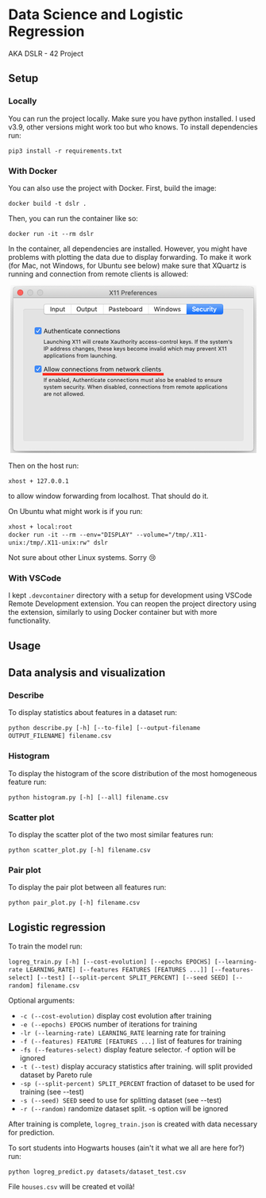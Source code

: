 # Data Science and Logistic Regression
AKA DSLR - 42 Project

## Setup
### Locally
You can run the project locally. Make sure you have python installed. I used v3.9, other versions might work too but who knows. To install dependencies run: 
```
pip3 install -r requirements.txt
```

### With Docker
You can also use the project with Docker. First, build the image:
```
docker build -t dslr .
```
Then, you can run the container like so:
```
docker run -it --rm dslr
```
In the container, all dependencies are installed. However, you might have problems with plotting the data due to display forwarding. To make it work (for Mac, not Windows, for Ubuntu see below) make sure that XQuartz is running and connection from remote clients is allowed:

<p align="center">
  <img src="https://raw.githubusercontent.com/42ibaran/ft_linear_regression/master/readme_img/xquartz_setting.png">
</p>

Then on the host run:
```
xhost + 127.0.0.1
```
to allow window forwarding from localhost. That should do it.

On Ubuntu what might work is if you run:
```
xhost + local:root
docker run -it --rm --env="DISPLAY" --volume="/tmp/.X11-unix:/tmp/.X11-unix:rw" dslr 
```
Not sure about other Linux systems. Sorry 😢

### With VSCode
I kept `.devcontainer` directory with a setup for development using VSCode Remote Development extension. You can reopen the project directory using the extension, similarly to using Docker container but with more functionality.

## Usage
## Data analysis and visualization
### Describe
To display statistics about features in a dataset run:
```
python describe.py [-h] [--to-file] [--output-filename OUTPUT_FILENAME] filename.csv
```

### Histogram
To display the histogram of the score distribution of the most homogeneous feature run:
```
python histogram.py [-h] [--all] filename.csv
```

### Scatter plot
To display the scatter plot of the two most similar features run:
```
python scatter_plot.py [-h] filename.csv
```

### Pair plot
To display the pair plot between all features run:
```
python pair_plot.py [-h] filename.csv
```

## Logistic regression
To train the model run:
```
logreg_train.py [-h] [--cost-evolution] [--epochs EPOCHS] [--learning-rate LEARNING_RATE] [--features FEATURES [FEATURES ...]] [--features-select] [--test] [--split-percent SPLIT_PERCENT] [--seed SEED] [--random] filename.csv
```
Optional arguments:
* ```-c (--cost-evolution)``` display cost evolution after training
* ```-e (--epochs) EPOCHS``` number of iterations for training
* ```-lr (--learning-rate) LEARNING_RATE``` learning rate for training
* ```-f (--features) FEATURE [FEATURES ...]``` list of features for training
* ```-fs (--features-select)``` display feature selector. -f option will be ignored
* ```-t (--test)``` display accuracy statistics after training. will split provided dataset by Pareto rule
* ```-sp (--split-percent) SPLIT_PERCENT``` fraction of dataset to be used for training (see --test)
* ```-s (--seed) SEED``` seed to use for splitting dataset (see --test)
* ```-r (--random)``` randomize dataset split. -s option will be ignored

After training is complete, `logreg_train.json` is created with data necessary for prediction.

To sort students into Hogwarts houses (ain't it what we all are here for?) run:
```
python logreg_predict.py datasets/dataset_test.csv
```
File `houses.csv` will be created et voilà!
